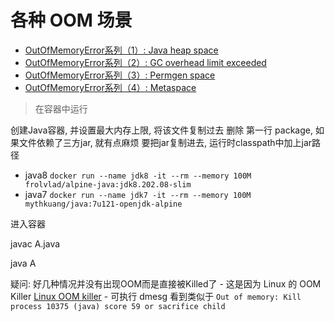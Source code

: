 # 各种 OOM 场景
- [OutOfMemoryError系列（1）: Java heap space](https://blog.csdn.net/renfufei/article/details/76350794)
- [OutOfMemoryError系列（2）: GC overhead limit exceeded](https://blog.csdn.net/renfufei/article/details/77585294)
- [OutOfMemoryError系列（3）: Permgen space](https://blog.csdn.net/renfufei/article/details/77994177#commentBox)
- [OutOfMemoryError系列（4）: Metaspace](https://blog.csdn.net/renfufei/article/details/78061354)

> 在容器中运行

创建Java容器, 并设置最大内存上限, 将该文件复制过去
删除 第一行 package, 如果文件依赖了三方jar, 就有点麻烦 要把jar复制进去, 运行时classpath中加上jar路径

- java8 `docker run --name jdk8 -it --rm --memory 100M frolvlad/alpine-java:jdk8.202.08-slim`
- java7 `docker run --name jdk7 -it --rm --memory 100M  mythkuang/java:7u121-openjdk-alpine`

进入容器

javac A.java

java A

疑问: 好几种情况并没有出现OOM而是直接被Killed了 
    - 这是因为 Linux 的 OOM Killer [Linux OOM killer](https://segmentfault.com/a/1190000008268803)
    - 可执行 dmesg 看到类似于 `Out of memory: Kill process 10375 (java) score 59 or sacrifice child`

